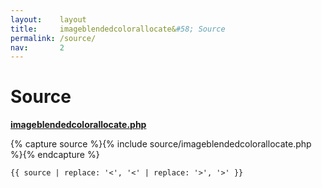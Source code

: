 ```yaml
---
layout:    layout
title:     imageblendedcolorallocate&#58; Source
permalink: /source/
nav:       2
---
```


# Source

[**imageblendedcolorallocate.php**](https://github.com/andrewgjohnson/imageblendedcolorallocate/blob/master/source/imageblendedcolorallocate.php)

{% capture source %}{% include source/imageblendedcolorallocate.php %}{% endcapture %}
<pre><code>{{ source | replace: '<', '&lt;' | replace: '>', '&gt;' }}</code></pre>
